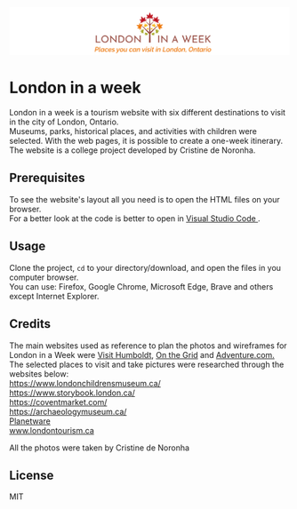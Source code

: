 ![ "logo London in a week"](readme_logo_orange.svg)

# London in a week

London in a week is a tourism website with six different destinations to visit in the city of London, Ontario.<br> 
Museums, parks, historical places, and activities with children were selected. With the web pages, it is possible to create a one-week itinerary.<br> 
The website is a college project developed by Cristine de Noronha.<br> 


## Prerequisites
To see the website's layout all you need is to open the HTML files on your browser.<br>
For a better look at the code is better to open in <a href="https://code.visualstudio.com/">Visual Studio Code </a>.


## Usage
Clone the project, <code>cd</code> to your directory/download, and open the files in you computer browser.<br> 
You can use: Firefox, Google Chrome, Microsoft Edge, Brave and others except Internet Explorer.


## Credits
The main websites used as reference to plan the photos and wireframes for London in a Week were
<a href="https://visithumboldt.com/">Visit Humboldt</a>, <a href="https://onthegrid.city/#cities">On the Grid</a> and <a href="https://adventure.com/">Adventure.com.</a>
<br>
The selected places to visit and take pictures were researched through the websites below:<br>
<a href="https://www.londonchildrensmuseum.ca/">https://www.londonchildrensmuseum.ca/</a><br>
<a href="https://www.storybook.london.ca/">https://www.storybook.london.ca/</a><br>
<a href="https://coventmarket.com/">https://coventmarket.com/</a><br>
<a href="https://archaeologymuseum.ca/">https://archaeologymuseum.ca/</a><br>
<a href="https://www.planetware.com/canada/top-rated-things-to-do-in-london-ontariocdn-1-267.htm">Planetware</a><br>
<a href="https://www.londontourism.ca/best-of-london/a-brief-history-of-london-ontario">www.londontourism.ca</a><br>

All the photos were taken by Cristine de Noronha


## License 
MIT
